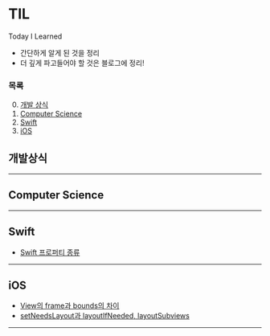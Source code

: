 # TIL
Today I Learned

- 간단하게 알게 된 것을 정리  
- 더 깊게 파고들어야 할 것은 블로그에 정리!

### **목록**
0. [개발 상식](#개발상식)
1. [Computer Science](#computer-science)
2. [Swift](#swift)
3. [iOS](#ios)


## **개발상식**


<hr>

## **Computer Science**

<hr>

## **Swift**
- [Swift 프로퍼티 종류](https://github.com/RokwonK/TIL/blob/master/V2/Swift/kind_of_property.md)

<hr>

## **iOS**
- [View의 frame과 bounds의 차이](https://github.com/RokwonK/TIL/blob/master/V2/iOS/frame_bounds.md)
- [setNeedsLayout과 layoutIfNeeded, layoutSubviews]()

<hr>